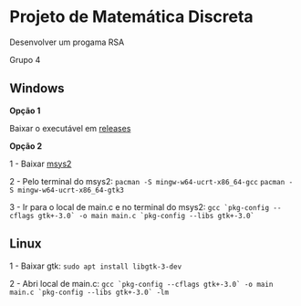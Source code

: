 # Projeto de Matemática Discreta

Desenvolver um progama RSA

Grupo 4

## Windows
**Opção 1**

Baixar o executável em [releases](https://github.com/Felipe-Aragao/RSA-MD/releases)

**Opção 2**

1 - Baixar [msys2](https://www.msys2.org/)

2 - Pelo terminal do msys2:
`pacman -S mingw-w64-ucrt-x86_64-gcc`
`pacman -S mingw-w64-ucrt-x86_64-gtk3`

3 - Ir para o local de main.c e no terminal do msys2:
``gcc `pkg-config --cflags gtk+-3.0` -o main main.c `pkg-config --libs gtk+-3.0` ``

## Linux

1 - Baixar gtk:
``sudo apt install libgtk-3-dev``

2 - Abri local de main.c:
``gcc `pkg-config --cflags gtk+-3.0` -o main main.c `pkg-config --libs gtk+-3.0` -lm``
